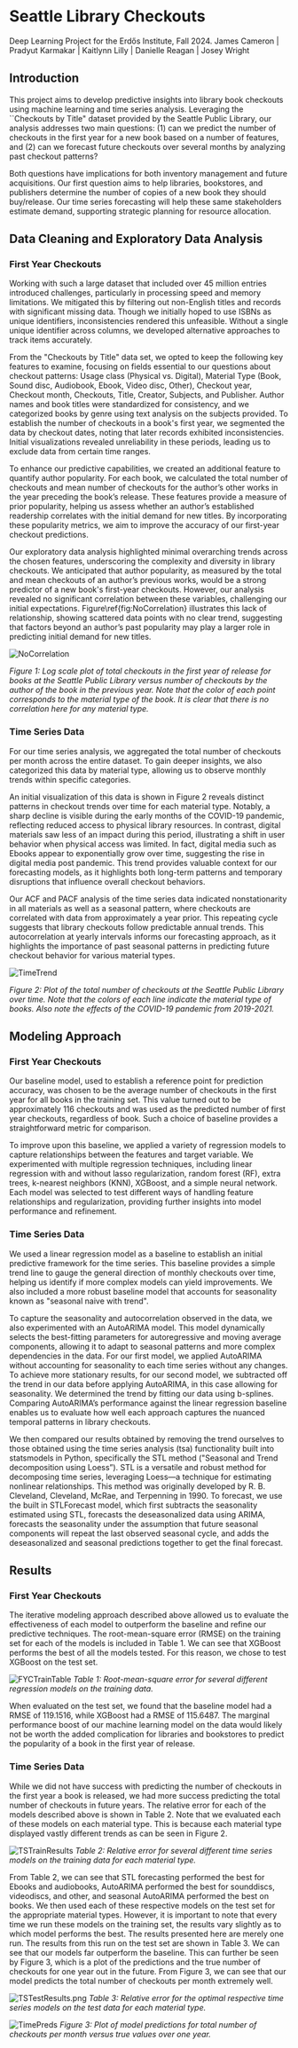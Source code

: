 # Seattle Library Checkouts

Deep Learning Project for the Erdős Institute, Fall 2024.
James Cameron | Pradyut Karmakar | Kaitlynn Lilly | Danielle Reagan | Josey Wright

## Introduction
This project aims to develop predictive insights into library book checkouts using machine learning and time series analysis. Leveraging the ``Checkouts by Title" dataset provided by the Seattle Public Library, our analysis addresses two main questions: (1) can we predict the number of checkouts in the first year for a new book based on a number of features, and (2) can we forecast future checkouts over several months by analyzing past checkout patterns?

Both questions have implications for both inventory management and future acquisitions. Our first question aims to help libraries, bookstores, and publishers determine the number of copies of a new book they should buy/release. Our time series forecasting will help these same stakeholders estimate demand, supporting strategic planning for resource allocation. 

## Data Cleaning and Exploratory Data Analysis

### First Year Checkouts
Working with such a large dataset that included over 45 million entries introduced challenges, particularly in processing speed and memory limitations. We mitigated this by filtering out non-English titles and records with significant missing data. Though we initially hoped to use ISBNs as unique identifiers, inconsistencies rendered this unfeasible. Without a single unique identifier across columns, we developed alternative approaches to track items accurately.

From the "Checkouts by Title" data set, we opted to keep the following key features to examine, focusing on fields essential to our questions about checkout patterns: Usage class (Physical vs. Digital), Material Type (Book, Sound disc, Audiobook, Ebook, Video disc, Other), Checkout year, Checkout month, Checkouts, Title, Creator, Subjects, and Publisher. Author names and book titles were standardized for consistency, and we categorized books by genre using text analysis on the subjects provided. To establish the number of checkouts in a book's first year, we segmented the data by checkout dates, noting that later records exhibited inconsistencies. Initial visualizations revealed unreliability in these periods, leading us to exclude data from certain time ranges.

To enhance our predictive capabilities, we created an additional feature to quantify author popularity. For each book, we calculated the total number of checkouts and mean number of checkouts for the author’s other works in the year preceding the book’s release. These features provide a measure of prior popularity, helping us assess whether an author’s established readership correlates with the initial demand for new titles. By incorporating these popularity metrics, we aim to improve the accuracy of our first-year checkout predictions.

Our exploratory data analysis highlighted minimal overarching trends across the chosen features, underscoring the complexity and diversity in library checkouts. We anticipated that author popularity, as measured by the total and mean checkouts of an author’s previous works, would be a strong predictor of a new book's first-year checkouts. However, our analysis revealed no significant correlation between these variables, challenging our initial expectations. Figure\ref{fig:NoCorrelation} illustrates this lack of relationship, showing scattered data points with no clear trend, suggesting that factors beyond an author’s past popularity may play a larger role in predicting initial demand for new titles.

![NoCorrelation](images/NoLogCorrelations.png)

*Figure 1: Log scale plot of total checkouts in the first year of release for books at the Seattle Public Library versus number of checkouts by the author of the book in the previous year. Note that the color of each point corresponds to the material type of the book. It is clear that there is no correlation here for any material type.*

### Time Series Data
For our time series analysis, we aggregated the total number of checkouts per month across the entire dataset. To gain deeper insights, we also categorized this data by material type, allowing us to observe monthly trends within specific categories.

An initial visualization of this data is shown in Figure 2 reveals distinct patterns in checkout trends over time for each material type. Notably, a sharp decline is visible during the early months of the COVID-19 pandemic, reflecting reduced access to physical library resources. In contrast, digital materials saw less of an impact during this period, illustrating a shift in user behavior when physical access was limited. In fact, digital media such as Ebooks appear to exponentially grow over time, suggesting the rise in digital media post pandemic. This trend provides valuable context for our forecasting models, as it highlights both long-term patterns and temporary disruptions that influence overall checkout behaviors.

Our ACF and PACF analysis of the time series data indicated nonstationarity in all materials as well as a seasonal pattern, where checkouts are correlated with data from approximately a year prior. This repeating cycle suggests that library checkouts follow predictable annual trends. This autocorrelation at yearly intervals informs our forecasting approach, as it highlights the importance of past seasonal patterns in predicting future checkout behavior for various material types.

![TimeTrend](images/Time_Trends.png)

*Figure 2: Plot of the total number of checkouts at the Seattle Public Library over time. Note that the colors of each line indicate the material type of books. Also note the effects of the COVID-19 pandemic from 2019-2021.* 


## Modeling Approach

### First Year Checkouts
Our baseline model, used to establish a reference point for prediction accuracy, was chosen to be the average number of checkouts in the first year for all books in the training set. This value turned out to be approximately 116 checkouts and was used as the predicted number of first year checkouts, regardless of book. Such a choice of baseline provides a straightforward metric for comparison.

To improve upon this baseline, we applied a variety of regression models to capture relationships between the features and target variable. We experimented with multiple regression techniques, including linear regression with and without lasso regularization, random forest (RF), extra trees, k-nearest neighbors (KNN), XGBoost, and a simple neural network. Each model was selected to test different ways of handling feature relationships and regularization, providing further insights into model performance and refinement.

### Time Series Data
We used a linear regression model as a baseline to establish an initial predictive framework for the time series. This baseline provides a simple trend line to gauge the general direction of monthly checkouts over time, helping us identify if more complex models can yield improvements. We also included a more robust baseline model that accounts for seasonality known as "seasonal naive with trend". 

To capture the seasonality and autocorrelation observed in the data, we also experimented with an AutoARIMA model. This model dynamically selects the best-fitting parameters for autoregressive and moving average components, allowing it to adapt to seasonal patterns and more complex dependencies in the data. For our first model, we applied AutoARIMA without accounting for seasonality to each time series without any changes. To achieve more stationary results, for our second model, we subtracted off the trend in our data before applying AutoARIMA, in this case allowing for seasonality. We determined the trend by fitting our data using b-splines. Comparing AutoARIMA’s performance against the linear regression baseline enables us to evaluate how well each approach captures the nuanced temporal patterns in library checkouts.

We then compared our results obtained by removing the trend ourselves to those obtained using the time series analysis (tsa) functionality built into statsmodels in Python, specifically the STL method ("Seasonal and Trend decomposition using Loess”).  STL is a versatile and robust method for decomposing time series, leveraging Loess—a technique for estimating nonlinear relationships. This method was originally developed by R. B. Cleveland, Cleveland, McRae, and Terpenning in 1990. To forecast, we use the built in STLForecast model, which first subtracts the seasonality estimated using STL, forecasts the deseasonalized data using ARIMA, forecasts the seasonality under the assumption that future seasonal components will repeat the last observed seasonal cycle, and adds the deseasonalized and seasonal predictions together to get the final forecast.
## Results

### First Year Checkouts
The iterative modeling approach described above allowed us to evaluate the effectiveness of each model to outperform the baseline and refine our predictive techniques. The root-mean-square error (RMSE) on the training set for each of the models is included in Table 1. We can see that XGBoost performs the best of all the models tested. For this reason, we chose to test XGBoost on the test set.

![FYCTrainTable](images/FYCTrainTable.png)
*Table 1: Root-mean-square error for several different regression models on the training data.* 

When evaluated on the test set, we found that the baseline model had a RMSE of 119.1516, while XGBoost had a RMSE of 115.6487. The marginal performance boost of our machine learning model on the data would likely not be worth the added complication for libraries and bookstores to predict the popularity of a book in the first year of release. 

### Time Series Data
While we did not have success with predicting the number of checkouts in the first year a book is released, we had more success predicting the total number of checkouts in future years. The relative error for each of the models described above is shown in Table 2. Note that we evaluated each of these models on each material type. This is because each material type displayed vastly different trends as can be seen in Figure 2. 

![TSTrainResults](images/TSTrainResults.png)
*Table 2: Relative error for several different time series models on the training data for each material type.*


From Table 2, we can see that STL forecasting performed the best for Ebooks and audiobooks, AutoARIMA performed the best for sounddiscs, videodiscs, and other, and seasonal AutoARIMA performed the best on books. We then used each of these respective models on the test set for the appropriate material types. However, it is important to note that every time we run these models on the training set, the results vary slightly as to which model performs the best. The results presented here are merely one run. The results from this run on the test set are shown in Table 3. We can see that our models far outperform the baseline. This can further be seen by Figure 3, which is a plot of the predictions and the true number of checkouts for one year out in the future. From Figure 3, we can see that our model predicts the total number of checkouts per month extremely well. 

![TSTestResults.png](images/TSTestResults.png)
*Table 3: Relative error for the optimal respective time series models on the test data for each material type.*


![TimePreds](images/Time_Preds.png)
*Figure 3: Plot of model predictions for total number of checkouts per month versus true values over one year.*

